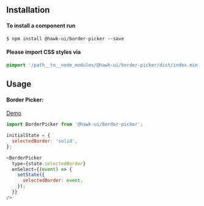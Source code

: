 ## Installation


#### To install a component run
`$ npm install @hawk-ui/border-picker --save`


#### Please import CSS styles via
```scss noeditor
@import '/path__to__node_modules/@hawk-ui/border-picker/dist/index.min.css
```


## Usage


#### Border Picker:
[Demo](https://hawk.wallnit.com/#!/BorderPicker/1)
```js static
import BorderPicker from '@hawk-ui/border-picker';
```
```js
initialState = {
  selectedBorder: 'solid',
};

<BorderPicker
  type={state.selectedBorder}
  onSelect={(event) => {
    setState({
      selectedBorder: event,
    });
  }}
/>
```